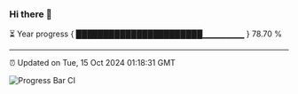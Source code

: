 ### Hi there 👋

⏳ Year progress { ███████████████████████▁▁▁▁▁▁▁ } 78.70 %

---

⏰ Updated on Tue, 15 Oct 2024 01:18:31 GMT

![Progress Bar CI](https://github.com/liununu/liununu/workflows/Progress%20Bar%20CI/badge.svg)
